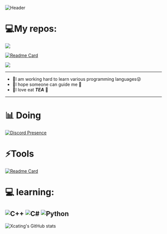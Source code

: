 
![Header](https://capsule-render.vercel.app/api?type=Waving&color=timeGradient&height=200&animation=fadeIn&section=header&text=Xcating🍵LOVEU&fontSize=35)




# 💻My repos:

![](https://camo.githubusercontent.com/fd114832a389b59adec5244841fbffa8089b1a314ce0acfa9f035c4a2676de50/68747470733a2f2f63646e2e6a7364656c6976722e6e65742f67682f73756e3032323553554e2f73756e3032323553554e2f6173736574732f696d616765732f68722e676966)

[![Readme Card](https://github-readme-stats.vercel.app/api/pin/?username=Xcating&repo=Json_Integration&theme=chartreuse-dark)](https://github.com/Xcating/Json_Integration)


![](https://camo.githubusercontent.com/fd114832a389b59adec5244841fbffa8089b1a314ce0acfa9f035c4a2676de50/68747470733a2f2f63646e2e6a7364656c6976722e6e65742f67682f73756e3032323553554e2f73756e3032323553554e2f6173736574732f696d616765732f68722e676966)


---

- 🍵I am working hard to learn various programming languages😜
- 🍵I hope someone can guide me 🥰
- 🍵I love eat ***TEA*** 🍵

---

# 📊 Doing
[![Discord Presence](https://lanyard.cnrad.dev/api/995140672275349596)](https://discord.com/users/995140672275349596)
# ⚡Tools
[![Readme Card](https://github-readme-stats.vercel.app/api/pin/?username=Perfare&repo=Il2CppDumper&theme=chartreuse-dark)](https://github.com/anuraghazra/github-readme-stats)
# 💻 learning:
![C++](https://img.shields.io/badge/c++-%2300599C.svg?style=for-the-badge&logo=c%2B%2B&logoColor=white) ![C#](https://img.shields.io/badge/Jvav-%232C2D72.svg?style=for-the-badge&logo=lua&logoColor=white) ![Python](https://img.shields.io/badge/python-%232C2D72.svg?style=for-the-badge&logo=lua&logoColor=white)
---
![Xcating's GitHub stats](https://github-readme-stats.vercel.app/api?username=Xcating&count_private=true&theme=chartreuse-dark)
